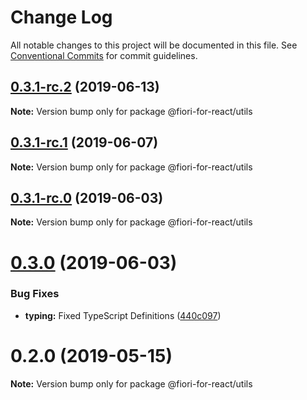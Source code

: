 # Change Log

All notable changes to this project will be documented in this file.
See [Conventional Commits](https://conventionalcommits.org) for commit guidelines.

## [0.3.1-rc.2](https://github.com/SAP/fiori-for-react/packages/utils/compare/v0.3.1-rc.1...v0.3.1-rc.2) (2019-06-13)

**Note:** Version bump only for package @fiori-for-react/utils





## [0.3.1-rc.1](https://github.com/SAP/fiori-for-react/packages/utils/compare/v0.3.1-rc.0...v0.3.1-rc.1) (2019-06-07)

**Note:** Version bump only for package @fiori-for-react/utils





## [0.3.1-rc.0](https://github.com/SAP/fiori-for-react/packages/utils/compare/v0.3.0...v0.3.1-rc.0) (2019-06-03)

**Note:** Version bump only for package @fiori-for-react/utils





# [0.3.0](https://github.com/SAP/fiori-for-react/compare/v0.2.0...v0.3.0) (2019-06-03)

### Bug Fixes

* **typing:** Fixed TypeScript Definitions ([440c097](https://github.com/SAP/fiori-for-react/packages/utils/commit/440c097))


# 0.2.0 (2019-05-15)

**Note:** Version bump only for package @fiori-for-react/utils
